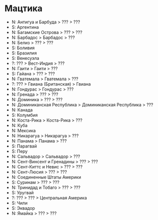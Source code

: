 # Мацтика

*   N:  Антигуа и Барбуда   >   ???         >   ???
*   S:  Аргентина
*   N:  Багамские Острова   >   ???         >   ???
*   N:  Барбадос            >   Барбадос    >   ???
*   N:  Белиз               >   ???         >   ???
*   S:  Боливия
*   S:  Бразилия
*   S:  Венесуэла
*   ?:  ???                 >   Вест-Индия  >   ???
*   N:  Гаити               >   Гаити       >   ???
*   S:  Гайана              >   ???         >   ???
*   N:  Гватемала           >   Гватемала   >   ???
*   ?:  ???                 >   Гвиана (Британская) >   Гвиана
*   N:  Гондурас            >   Гондурас    >   ???
*   N:  Гренада             >   ???         >   ???
*   N:  Доминика            >   ???         >   ???
*   N:  Доминиканская Республика    >   Доминиканская Республика    >   ???
*   N:  Канада
*   S:  Колумбия
*   N:  Коста-Рика          >   Коста-Рика  >   ???
*   N:  Куба
*   N:  Мексика
*   N:  Никарагуа           >   Никарагуа   >   ???
*   N:  Панама              >   Панама      >   ???
*   S:  Парагвай
*   S:  Перу
*   N:  Сальвадор           >   Сальвадор   >   ???
*   N:  Сент-Винсент и Гренадины    >   ??? >   ???
*   N:  Сент-Киттс и Невис  >   ???         >   ???
*   N:  Сент-Люсия          >   ???         >   ???
*   N:  Соединенные Штаты Америки
*   S:  Суринам             >   ???         >   ???
*   N:  Тринидад и Тобаго   >   ???         >   ???
*   S:  Уругвай
*   ?:  ???                 >   ???         >   Центральная Америка
*   S:  Чили
*   S:  Эквадор
*   N:  Ямайка              >   ???         >   ???
